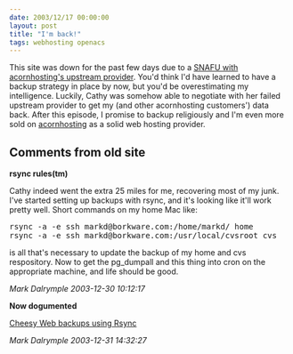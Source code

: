 ```yaml
---
date: 2003/12/17 00:00:00
layout: post
title: "I'm back!"
tags: webhosting openacs
---
```


This site was down for the past few days due to a [SNAFU with acornhosting's upstream provider](http://openacs.org/forums/message-view?message_id=152527). You'd think I'd have learned to have a backup strategy in place by now, but you'd be overestimating my intelligence. Luckily, Cathy was somehow able to negotiate with her failed upstream provider to get my (and other acornhosting customers') data back. After this episode, I promise to backup religiously and I'm even more sold on [acornhosting](http://acornhosting.net) as a solid web hosting provider.

<div id="comment-box">
<h2>Comments from old site</h2>

<div class="one-comment">
<p><b>rsync rules(tm)</b></p>
<p>
Cathy indeed went the extra 25 miles for me, recovering most of my
junk.  I've started setting up backups with rsync, and it's looking
like it'll work pretty well.  Short commands on my home Mac like:
</p>

<pre>
rsync -a -e ssh markd@borkware.com:/home/markd/ home
rsync -a -e ssh markd@borkware.com:/usr/local/cvsroot cvs
</pre>

<p>
is all that's necessary to update the backup of my home and cvs
respository.  Now to get the pg_dumpall and this thing into cron on
the appropriate machine, and life should be good.
</p>
<address class="signature">
<span class="author">Mark Dalrymple</span>
<span class="date">2003-12-30 10:12:17</span>
</address>
</div>

<div class="one-comment">
<p><b>Now dogumented</b></p>
<p>
<a href="http://borkware.com/rants/rsync-backups/">Cheesy Web backups using Rsync</a>
</p>
<address class="signature">
<span class="author">Mark Dalrymple</span>
<span class="date">2003-12-31 14:32:27</span>
</address>
</div>

</div>

